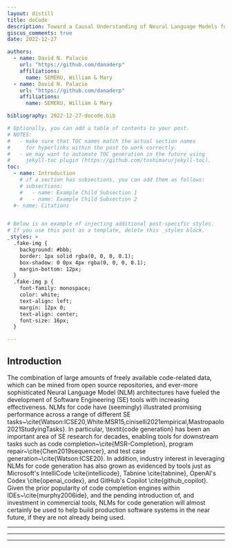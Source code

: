 ```yaml
---
layout: distill
title: doCode
description: Toward a Causal Understanding of Neural Language Models for Code Generation. A preliminary research in formalizing causal inference for deep learning interpretability for SE.
giscus_comments: true
date: 2022-12-27

authors:
  - name: David N. Palacio
    url: "https://github.com/danaderp"
    affiliations:
      name: SEMERU, William & Mary
  - name: David N. Palacio
    url: "https://github.com/danaderp"
    affiliations:
      name: SEMERU, William & Mary

bibliography: 2022-12-27-docode.bib

# Optionally, you can add a table of contents to your post.
# NOTES:
#   - make sure that TOC names match the actual section names
#     for hyperlinks within the post to work correctly.
#   - we may want to automate TOC generation in the future using
#     jekyll-toc plugin (https://github.com/toshimaru/jekyll-toc).
toc:
  - name: Introduction
    # if a section has subsections, you can add them as follows:
    # subsections:
    #   - name: Example Child Subsection 1
    #   - name: Example Child Subsection 2
  #- name: Citations


# Below is an example of injecting additional post-specific styles.
# If you use this post as a template, delete this _styles block.
_styles: >
  .fake-img {
    background: #bbb;
    border: 1px solid rgba(0, 0, 0, 0.1);
    box-shadow: 0 0px 4px rgba(0, 0, 0, 0.1);
    margin-bottom: 12px;
  }
  .fake-img p {
    font-family: monospace;
    color: white;
    text-align: left;
    margin: 12px 0;
    text-align: center;
    font-size: 16px;
  }

---
```


## Introduction

The combination of large amounts of freely available code-related data, which can be mined from open source repositories, and ever-more sophisticated  Neural Language Model  (NLM) architectures have fueled the development of Software Engineering (SE) tools with increasing effectiveness. NLMs for code have (seemingly) illustrated promising performance across a range of different SE tasks~\cite{Watson:ICSE20,White:MSR15,ciniselli2021empirical,Mastropaolo2021StudyingTasks}. In particular, \textit{code generation} has been an important area of SE research for decades, enabling tools for downstream tasks such as code completion~\cite{MSR-Completion}, program repair~\cite{Chen2019sequencer}, and test case generation~\cite{Watson:ICSE20}. In addition, industry interest in leveraging NLMs for code generation has also grown as evidenced by tools just as Microsoft's IntelliCode \cite{intellicode}, Tabnine \cite{tabnine}, OpenAI's Codex \cite{openai_codex}, and GitHub's Copilot \cite{github_copilot}. Given the prior popularity of code completion engines within IDEs~\cite{murphy2006ide}, and the pending introduction of, and investment in commercial tools, NLMs for code generation will almost certainly be used to help build production software systems in the near future, if they are not already being used. 


***



***

***
